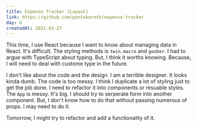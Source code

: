 ```yaml
---
title: Expense Tracker (Layout)
link: https://github.com/pontakornth/expense-tracker
day: 6
createdAt: 2021-03-27
---
```

This time, I use React because I want to know about managing data in React. It's difficult.
The styling methods is `twin.macro` and `goober`. I had to argue with TypeScript about typing.
But, I think it worths knowing. Because, I will need to deal with custome type in the future.
<!--more-->


I don't like about the code and the design. I am a terrible designer. It looks kinda dumb.
The code is too messy. I think I duplicate a lot of styling just to get the job done. I 
need to refactor it into components or resuable styles. The <code class="language-ts">App</code>
is messy. It's big. I should try to serperate form into another component. But, I don't know how
to do that without passing numerous of props. I may need to do it.


Tomorrow, I might try to refactor and add a functionality of it.
